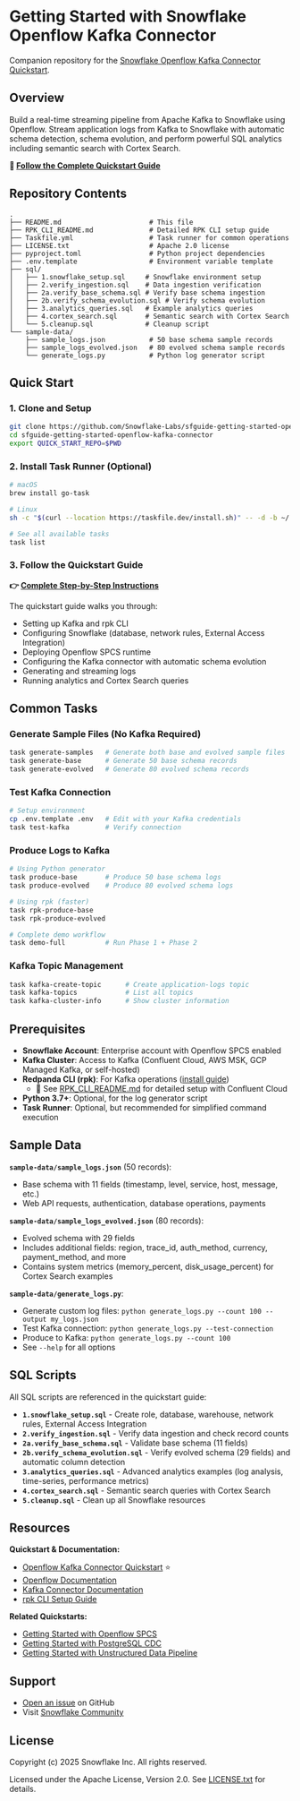# Getting Started with Snowflake Openflow Kafka Connector

Companion repository for the [Snowflake Openflow Kafka Connector Quickstart](https://quickstarts.snowflake.com/guide/getting_started_with_openflow_kafka_connector/index.html).

## Overview

Build a real-time streaming pipeline from Apache Kafka to Snowflake using Openflow. Stream application logs from Kafka to Snowflake with automatic schema detection, schema evolution, and perform powerful SQL analytics including semantic search with Cortex Search.

**📖 [Follow the Complete Quickstart Guide](https://quickstarts.snowflake.com/guide/getting_started_with_openflow_kafka_connector/index.html)**

## Repository Contents

```
.
├── README.md                      # This file
├── RPK_CLI_README.md              # Detailed RPK CLI setup guide
├── Taskfile.yml                   # Task runner for common operations
├── LICENSE.txt                    # Apache 2.0 license
├── pyproject.toml                 # Python project dependencies
├── .env.template                  # Environment variable template
├── sql/
│   ├── 1.snowflake_setup.sql     # Snowflake environment setup
│   ├── 2.verify_ingestion.sql    # Data ingestion verification
│   ├── 2a.verify_base_schema.sql # Verify base schema ingestion
│   ├── 2b.verify_schema_evolution.sql # Verify schema evolution
│   ├── 3.analytics_queries.sql   # Example analytics queries
│   ├── 4.cortex_search.sql       # Semantic search with Cortex Search
│   └── 5.cleanup.sql             # Cleanup script
└── sample-data/
    ├── sample_logs.json           # 50 base schema sample records
    ├── sample_logs_evolved.json   # 80 evolved schema sample records
    └── generate_logs.py           # Python log generator script
```

## Quick Start

### 1. Clone and Setup

```bash
git clone https://github.com/Snowflake-Labs/sfguide-getting-started-openflow-kafka-connector.git
cd sfguide-getting-started-openflow-kafka-connector
export QUICK_START_REPO=$PWD
```

### 2. Install Task Runner (Optional)

```bash
# macOS
brew install go-task

# Linux
sh -c "$(curl --location https://taskfile.dev/install.sh)" -- -d -b ~/.local/bin

# See all available tasks
task list
```

### 3. Follow the Quickstart Guide

**👉 [Complete Step-by-Step Instructions](https://quickstarts.snowflake.com/guide/getting_started_with_openflow_kafka_connector/index.html)**

The quickstart guide walks you through:

- Setting up Kafka and rpk CLI
- Configuring Snowflake (database, network rules, External Access Integration)
- Deploying Openflow SPCS runtime
- Configuring the Kafka connector with automatic schema evolution
- Generating and streaming logs
- Running analytics and Cortex Search queries

## Common Tasks

### Generate Sample Files (No Kafka Required)

```bash
task generate-samples   # Generate both base and evolved sample files
task generate-base      # Generate 50 base schema records
task generate-evolved   # Generate 80 evolved schema records
```

### Test Kafka Connection

```bash
# Setup environment
cp .env.template .env   # Edit with your Kafka credentials
task test-kafka         # Verify connection
```

### Produce Logs to Kafka

```bash
# Using Python generator
task produce-base       # Produce 50 base schema logs
task produce-evolved    # Produce 80 evolved schema logs

# Using rpk (faster)
task rpk-produce-base
task rpk-produce-evolved

# Complete demo workflow
task demo-full          # Run Phase 1 + Phase 2
```

### Kafka Topic Management

```bash
task kafka-create-topic      # Create application-logs topic
task kafka-topics            # List all topics
task kafka-cluster-info      # Show cluster information
```

## Prerequisites

- **Snowflake Account**: Enterprise account with Openflow SPCS enabled
- **Kafka Cluster**: Access to Kafka (Confluent Cloud, AWS MSK, GCP Managed Kafka, or self-hosted)
- **Redpanda CLI (rpk)**: For Kafka operations ([install guide](https://docs.redpanda.com/current/get-started/rpk-install/))
  - 📖 See [RPK_CLI_README.md](RPK_CLI_README.md) for detailed setup with Confluent Cloud
- **Python 3.7+**: Optional, for the log generator script
- **Task Runner**: Optional, but recommended for simplified command execution

## Sample Data

**`sample-data/sample_logs.json`** (50 records):

- Base schema with 11 fields (timestamp, level, service, host, message, etc.)
- Web API requests, authentication, database operations, payments

**`sample-data/sample_logs_evolved.json`** (80 records):

- Evolved schema with 29 fields
- Includes additional fields: region, trace_id, auth_method, currency, payment_method, and more
- Contains system metrics (memory_percent, disk_usage_percent) for Cortex Search examples

**`sample-data/generate_logs.py`**:

- Generate custom log files: `python generate_logs.py --count 100 --output my_logs.json`
- Test Kafka connection: `python generate_logs.py --test-connection`
- Produce to Kafka: `python generate_logs.py --count 100`
- See `--help` for all options

## SQL Scripts

All SQL scripts are referenced in the quickstart guide:

- **`1.snowflake_setup.sql`** - Create role, database, warehouse, network rules, External Access Integration
- **`2.verify_ingestion.sql`** - Verify data ingestion and check record counts
- **`2a.verify_base_schema.sql`** - Validate base schema (11 fields)
- **`2b.verify_schema_evolution.sql`** - Verify evolved schema (29 fields) and automatic column detection
- **`3.analytics_queries.sql`** - Advanced analytics examples (log analysis, time-series, performance metrics)
- **`4.cortex_search.sql`** - Semantic search queries with Cortex Search
- **`5.cleanup.sql`** - Clean up all Snowflake resources

## Resources

**Quickstart & Documentation:**

- [Openflow Kafka Connector Quickstart](https://quickstarts.snowflake.com/guide/getting_started_with_openflow_kafka_connector/index.html) ⭐
- [Openflow Documentation](https://docs.snowflake.com/en/user-guide/data-integration/openflow/about)
- [Kafka Connector Documentation](https://docs.snowflake.com/en/user-guide/data-integration/openflow/connectors/kafka/about)
- [rpk CLI Setup Guide](RPK_CLI_README.md)

**Related Quickstarts:**

- [Getting Started with Openflow SPCS](https://quickstarts.snowflake.com/guide/getting_started_with_openflow_spcs/index.html)
- [Getting Started with PostgreSQL CDC](https://quickstarts.snowflake.com/guide/getting_started_with_openflow_postgresql_cdc/index.html)
- [Getting Started with Unstructured Data Pipeline](https://quickstarts.snowflake.com/guide/getting_started_openflow_unstructured_data_pipeline/index.html)

## Support

- [Open an issue](https://github.com/Snowflake-Labs/sfquickstarts/issues) on GitHub
- Visit [Snowflake Community](https://community.snowflake.com/)

## License

Copyright (c) 2025 Snowflake Inc. All rights reserved.

Licensed under the Apache License, Version 2.0. See [LICENSE.txt](LICENSE.txt) for details.
